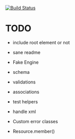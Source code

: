[![Build Status](https://secure.travis-ci.org/vesln/sourcery.png)](http://travis-ci.org/vesln/sourcery)

# TODO

- include root element or not
- sane readme

- Fake Engine
- schema
- validations
- associations
- test helpers
- handle xml
- Custom error classes
- Resource.member()
